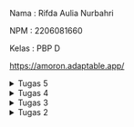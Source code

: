 Nama    : Rifda Aulia Nurbahri

NPM     : 2206081660

Kelas   : PBP D

https://amoron.adaptable.app/

<details>

<summary>Tugas 5</summary>

<h1>Manfaat Elemen Selector</h1>

Element selector adalah selector CSS yang memilih elemen HTML berdasarkan nama tag-nya. Misalnya, selector `p` akan memilih semua elemen `<p>` di dokumen. Element selector berguna untuk mengatur gaya umum untuk elemen tertentu, seperti warna font, ukuran font, margin, padding, dll. Element selector sebaiknya digunakan ketika kita ingin menerapkan gaya yang konsisten dan seragam untuk elemen yang sama di seluruh halaman web.
    
<h1>HTML5 Tag</h1>

HTML5 Tag adalah tag HTML yang diperkenalkan atau diperbarui dalam versi HTML5. Beberapa contoh HTML5 Tag adalah:
1. `<article>`: Menentukan konten mandiri yang dapat berdiri sendiri atau didistribusikan secara terpisah, seperti artikel blog, berita, komentar, dll.
2. `<aside>`: Menentukan konten yang terkait secara tidak langsung dengan konten utama halaman, seperti sidebar, kotak iklan, dll.
3. `<audio>`: Menentukan suara atau musik yang tertanam dalam halaman, dan menyediakan kontrol pemutar untuk pengguna.
4. `<canvas>`: Menentukan area grafis yang dapat digambar dengan menggunakan skrip (biasanya JavaScript), seperti membuat grafik, animasi, game, dll.
5. `<datalist>`: Menentukan daftar opsi yang telah ditentukan sebelumnya untuk kontrol input, seperti kotak teks dengan fitur autocompletion.
6. `<details>`: Menentukan detail tambahan yang dapat dilihat atau disembunyikan oleh pengguna, seperti FAQ, petunjuk, dll.
7. `<figure>`: Menentukan konten mandiri yang biasanya memiliki keterangan, seperti gambar, diagram, kutipan, dll.
8. `<footer>`: Menentukan footer untuk dokumen atau bagian, seperti informasi hak cipta, tautan navigasi, dll.
9. `<header>`: Menentukan header untuk dokumen atau bagian, seperti judul, logo, menu, dll.
10. `<nav>`: Menentukan bagian navigasi dalam halaman, seperti menu utama, breadcrumb, dll.
11. `<section>`: Menentukan bagian dalam dokumen yang memiliki topik terkait, seperti bab buku, subjudul artikel, dll.
12. `<video>`: Menentukan video yang tertanam dalam halaman, dan menyediakan kontrol pemutar untuk pengguna.

<h1>Perbedaan antara Margin dan Padding</h1>

Margin dan padding adalah properti CSS yang berhubungan dengan ruang di sekitar dan di dalam elemen. Perbedaan utamanya adalah:
- Margin adalah ruang di luar elemen. Margin digunakan untuk membuat jarak antara elemen dengan elemen lain di sekitarnya. Margin tidak termasuk dalam ukuran elemen dan tidak mempengaruhi warna latar belakang atau gambar elemen. Margin juga dapat menyebabkan fenomena collapsing margin, yaitu ketika margin vertikal dari dua elemen bersebelahan saling tumpang tindih dan menghasilkan margin gabungan yang lebih kecil dari jumlah margin aslinya.
- Padding adalah ruang di dalam elemen. Padding digunakan untuk membuat jarak antara konten dengan batas elemen. Padding termasuk dalam ukuran elemen dan mempengaruhi warna latar belakang atau gambar elemen. Padding tidak menyebabkan collapsing margin.
    
<h1>Perbedaan antara framework CSS Tailwind dan Bootstrap</h1>

Framework CSS Tailwind dan Bootstrap adalah framework CSS yang populer dan banyak digunakan oleh para pengembang web. Perbedaan utamanya adalah:
- Tailwind adalah framework CSS utility-first yang memberikan kelas utilitas untuk membangun desain kustom. Tailwind tidak menawarkan komponen siap pakai yang dapat digunakan langsung, melainkan memberikan alat untuk membuatnya dengan cepat dan mudah. Tailwind lebih fleksibel dan dapat disesuaikan sesuai kebutuhan dan preferensi pengembang. Tailwind juga menghasilkan kode CSS yang lebih ringkas dan efisien dengan menggunakan fitur PurgeCSS yang menghapus kelas utilitas yang tidak digunakan dari file CSS akhir.
- Bootstrap adalah framework CSS komponen-based yang memberikan komponen siap pakai yang dirancang untuk bekerja dengan baik bersama-sama. Bootstrap memudahkan pengembang untuk membuat website dengan cepat dengan gaya yang konsisten. Bootstrap juga menyediakan sistem grid responsif yang memudahkan pengembang untuk mengatur layout website. Bootstrap kurang fleksibel dan dapat disesuaikan dibandingkan dengan Tailwind, karena pengembang harus mengikuti aturan dan konvensi yang ditetapkan oleh Bootstrap. Bootstrap juga cenderung menghasilkan kode CSS yang lebih besar dan berlebihan karena mengandung banyak komponen dan kelas yang mungkin tidak dibutuhkan oleh pengembang.

Kapan sebaiknya kita menggunakan Bootstrap daripada Tailwind, dan sebaliknya? Jawabannya tergantung pada kebutuhan dan tujuan proyek web yang sedang dikerjakan. Secara umum, kita sebaiknya menggunakan Bootstrap jika:
- Kita ingin membuat website dengan cepat tanpa harus memikirkan desain kustom.
- Kita ingin menggunakan komponen siap pakai yang sudah teruji dan terintegrasi dengan baik.
- Kita tidak terlalu peduli dengan ukuran file CSS atau kinerja website.
- Kita tidak ingin belajar banyak kelas utilitas baru atau menulis CSS sendiri.
- Kita tidak keberatan dengan gaya default Bootstrap yang mungkin sudah terlalu umum atau membosankan.

Sebaliknya, kita sebaiknya menggunakan Tailwind jika:
- Kita ingin membuat website dengan desain kustom yang unik dan sesuai dengan visi kita.
- Kita ingin memiliki kontrol penuh atas gaya dan layout website.
- Kita peduli dengan ukuran file CSS atau kinerja website.
- Kita ingin belajar banyak kelas utilitas baru atau menulis CSS sendiri.
- Kita ingin menghindari gaya default Bootstrap yang mungkin sudah terlalu umum atau membosankan.

<h1>Implementasi Checklist</h1>

Saya melakukan kustomisasi desain dengan menggunakan CSS framework yaitu Tailwind. Pertama-tama saya melakukan instalasi Tailwind dengan menambahkan script Play CDN ke base.html saya.
```html
<script src="https://cdn.tailwindcss.com"></script>
```

<h2>Kustomisasi Login Page</h2>

[![JdblShx.md.png](https://iili.io/JdblShx.md.png)](https://freeimage.host/i/JdblShx)

Pada laman login saya membuat backgroundnya menjadi kuning muda dan saya membuat container kanan dan kiri, container kiri berisi form untuk melakukan login dan container kanan adalah gambar untuk memperbagus tampilan. 

```html
<body class="gradient-form h-full bg-yellow-50 dark:bg-neutral-700">
  <div class="container mx-auto h-screen p-20 xl:w-3/4">
    <div
      class="g-6 flex h-full flex-wrap items-center justify-center text-neutral-800 dark:text-neutral-200">
      <div class="w-full">
        <div
          class="block rounded-lg bg-white shadow-lg dark:bg-neutral-800">
          <div class="g-0 lg:flex lg:flex-wrap">
            <!-- Left column container-->
            <div class="px-8 md:px-0 lg:w-6/12">
              <div class="md:mx-6 md:p-12">
                <!--Logo-->
                <div class="sm:mx-auto sm:w-full sm:max-w-sm">
                    <img class="mx-auto h-10 w-auto" src="https://i.postimg.cc/tTLYQJ53/6543540.png">
                    <h2 class="mt-2 text-center text-2xl font-bold leading-9 tracking-tight text-gray-900">Sign in to your account</h2>
                </div>

                <form class="space-y-6" action="" method="POST">
                    {% csrf_token %}
                    <div>
                    <label for="username" class="block text-sm font-medium leading-6 text-gray-900">Username</label>
                    <div class="mt-2">
                        <input type="text" id="username" name="username" placeholder="Username" required class="block w-full rounded-md border-0 py-2 px-3 text-gray-900 shadow-sm ring-1 ring-inset ring-gray-300 placeholder:text-gray-400 focus:ring-2 focus:ring-inset focus:ring-indigo-600 sm:text-sm sm:leading-6">
                    </div>
                    </div>
            
                    <div>
                    <div class="flex items-center justify-between">
                        <label for="password" class="block text-sm font-medium leading-6 text-gray-900">Password</label>
                    </div>
                    <div class="mt-2">
                        <input id="password" name="password" type="password" placeholder="Password" required class="block w-full rounded-md border-0 py-1.5 px-3 text-gray-900 shadow-sm ring-1 ring-inset ring-gray-300 placeholder:text-gray-400 focus:ring-5 focus:ring-inset focus:ring-indigo-600 sm:text-sm sm:leading-6">
                    </div>
                    </div>
            
                    <div>
                    <button type="submit" class="flex w-full justify-center rounded-md bg-red-800 px-3 py-1.5 text-sm font-semibold leading-6 text-white shadow-sm hover:bg-gray-800 focus-visible:outline focus-visible:outline-2 focus-visible:outline-offset-2 focus-visible:outline-indigo-600">Sign in</button>
                    </div>
                </form>
                {% if messages %}
                    <ul class="mt-3">
                        {% for message in messages %}
                            <li class="alert alert-danger">{{ message }}</li>
                        {% endfor %}
                    </ul>
                {% endif %}
            
                <p class="mt-10 text-center text-sm text-gray-500">
                    Don't have an account yet?
                    <a href="{% url 'main:register' %}" class="font-semibold leading-6 text-yellow-600 hover:text-yellow-600">Register Now</a>
                </p>
              </div>
            </div>

            <!-- Right column container with background and description-->
            <div
              class="flex items-center rounded-b-lg lg:w-6/12 lg:rounded-r-lg lg:rounded-bl-none"
              style="background: url(https://i.postimg.cc/66dJwT6M/3833025.jpg) no-repeat center center; background-size: cover;">
              <div class="px-4 py-6 text-white md:mx-6 md:p-12">
              </div>
            </div>
          </div>
        </div>
      </div>
    </div>
  </div>
</body>
```

<h2>Kustomisasi Register Page</h2>

[![JdbEtTu.md.png](https://iili.io/JdbEtTu.md.png)](https://freeimage.host/i/JdbEtTu)

Pada laman register yang tadinya function registernya menggunakan forms yang sudah ada di forms.py disini saya mengubahnya dengan membuat baru function register yang ada di `views.py`

```python
def register(request):
    if request.method == 'POST':
        username = request.POST['username']
        password = request.POST['password']
        confirm_password = request.POST['confirm_password']

        if password == confirm_password:
            if User.objects.filter(username=username).exists():
                messages.info(request, 'Username taken')
                return redirect('main:register')
            else:
                user = User.objects.create_user(username=username, password=password)
                user.save()
                messages.success(request, 'Your account has been successfully created!')
                return redirect('main:login')

        else:
            messages.info(request, 'Password not matching..')
            return redirect('main:register')
    else:
        return render(request, 'register.html')
```

Untuk tampilannya kurang lebih mirip dengan login page tapi hanya ada satu container, saya melakukan kustomisasinya seperti berikut

```html
<body class="bg-yellow-50" >
    <div class="flex flex-col items-center justify-center px-6 py-8 mx-auto md:h-screen lg:py-0">
        <a href="#" class="flex items-center mb-6 text-2xl font-bold text-red-700 dark:text-white">
            <img class="w-8 h-8 mr-2" src="https://i.postimg.cc/tTLYQJ53/6543540.png" alt="logo">
            Amoron
        </a>
        <div class="w-full bg-white rounded-lg shadow dark:border md:mt-0 sm:max-w-md xl:p-0 dark:bg-gray-800 dark:border-gray-700">
            <div class="p-6 space-y-4 md:space-y-6 sm:p-8">
                <h1 class="text-xl font-bold leading-tight tracking-tight text-gray-900 md:text-2xl dark:text-white">
                    Create an account
                </h1>
                <form class="space-y-4 md:space-y-6" method="POST" action="{% url 'main:register' %}">
                    {% csrf_token %} 
                    <div>
                        <label for="username" class="block mb-2 text-sm font-medium text-gray-900 dark:text-white">Username</label>
                        <input type="text" name="username" id="username" class="bg-gray-50 border border-gray-300 text-gray-900 sm:text-sm rounded-lg focus:ring-primary-600 focus:border-primary-600 block w-full p-2.5 dark:bg-gray-700 dark:border-gray-600 dark:placeholder-gray-400 dark:text-white dark:focus:ring-blue-500 dark:focus:border-blue-500" placeholder="Username" required="">
                    </div>
                    <div>
                        <label for="password" class="block mb-2 text-sm font-medium text-gray-900 dark:text-white">Password</label>
                        <input type="password" name="password" id="password" placeholder="Password" class="bg-gray-50 border border-gray-300 text-gray-900 sm:text-sm rounded-lg focus:ring-primary-600 focus:border-primary-600 block w-full p-2.5 dark:bg-gray-700 dark:border-gray-600 dark:placeholder-gray-400 dark:text-white dark:focus:ring-blue-500 dark:focus:border-blue-500" required="">
                    </div>
                    <div>
                        <label for="confirm_password" class="block mb-2 text-sm font-medium text-gray-900 dark:text-white">Confirm password</label>
                        <input type="password" name="confirm_password" id="confirm_password" placeholder="Confirm Password" class="bg-gray-50 border border-gray-300 text-gray-900 sm:text-sm rounded-lg focus:ring-primary-600 focus:border-primary-600 block w-full p-2.5 dark:bg-gray-700 dark:border-gray-600 dark:placeholder-gray-400 dark:text-white dark:focus:ring-blue-500 dark:focus:border-blue-500" required="">
                    </div>
                    <button type="submit" value="Daftar" class="w-full text-white bg-red-800 hover:bg-red-900 focus:ring-4 focus:outline-none focus:ring-primary-300 font-medium rounded-lg text-sm px-5 py-2.5 text-center dark:bg-primary-600 dark:hover:bg-primary-700 dark:focus:ring-primary-800">Create an account</button>
                </form>

                {% if messages %}  
                    <ul>   
                        {% for message in messages %}  
                            <li>{{ message }}</li>  
                        {% endfor %}  
                    </ul>   
                {% endif %}

                <p class="text-sm font-light text-gray-500 dark:text-gray-400">
                    Already have an account? <a href="{% url 'main:login' %}" class="font-medium text-yellow-600 hover:underline dark:text-primary-500">Login here</a>
                </p>
            </div>
        </div>
    </div>
</body>

<footer class="text-center py-4 bg-gray-700 text-white">
    <p class="text-sm">&copy; {% now "Y" %} Rifda Aulia Nurbahri - 2206081660 - PBP D</p>
</footer>
```

<h2>Kustomisasi Add New Product dan Edit Product Page</h2>

[![JdbGQFp.md.png](https://iili.io/JdbGQFp.md.png)](https://freeimage.host/i/JdbGQFp)

[![JdbMdP4.md.png](https://iili.io/JdbMdP4.md.png)](https://freeimage.host/i/JdbMdP4)

Sebetulnya untuk laman ini masih sama seperti sebelumnya yaitu menggunakan form, namun hanya saya perbagus tampilannya menggunakan Tailwind seperti sebagai berikut:

```html
<body class="bg-yellow-50">
    <div class="container my-10 shadow-lg rounded-lg p-8 divide-y bg-gray-100">
      <h1 class="text-xl font-bold text-center text-red-800 text-firebrick">Add Rentable Appliances</h1>
      <form method="POST" class="mt-4">
        {% csrf_token %}
        <table class="w-full">
          {{ form.as_table }}
          <tr>
            <td class="py-3"></td>
            <td class="py-3">
              <div class="flex items-center space-x-4">
                <input type="submit" value="Add Product"
                  class="w-full bg-red-800 text-white font-bold py-2 px-4 rounded hover:bg-red-900 focus:outline-none focus:ring-green-500 px-3 py-2" />
              </div>
            </td>
          </tr>
        </table>
      </form>
    </div>
</body>
```

```html
<body class="bg-yellow-50">
    <div class="container my-10 shadow-lg rounded-lg p-8 divide-y bg-gray-100">
      <h1 class="text-xl font-bold text-center text-red-800 text-firebrick">Edit Product</h1>
      <form method="POST" class="mt-4">
        {% csrf_token %}
        <table class="w-full">
          {{ form.as_table }}
          <tr>
            <td class="py-3"></td>
            <td class="py-3">
              <div class="flex items-center space-x-4">
                <input type="submit" value="Edit Product"
                  class="w-full bg-red-800 text-white font-bold py-2 px-4 rounded hover:bg-red-900 focus:outline-none focus:ring-green-500 px-3 py-2" />
              </div>
            </td>
          </tr>
        </table>
      </form>
    </div>
</body>
```

<h2>Kustomisasi Main Page</h2>

[![JdbNhEg.md.png](https://iili.io/JdbNhEg.md.png)](https://freeimage.host/i/JdbNhEg)

Pada halaman daftar inventori ini backgroundnya berbeda dari laman yang lain, saya menggunakan warna putih sebagai background dan ditambah dengan elemen-elemen blob gradient di layer atas background. Pada laman ini juga ada navigation bar di atas yang menampilkan welcome message dan tombol logout. Saya juga tidak lagi menggunakan tabel untuk menampilkan daftar product, di sini saya menggunakan card. Berikut adalah codenya:

```html
<div class=>
  <header class="absolute inset-x-0 top-0 z-50">
    <nav class="flex items-center justify-between p-6 lg:px-8" aria-label="Global">
      <div class="flex lg:flex-1 items-center">
        <a href="#" class="-m-1 p-1 flex items-center">
          <span class="sr-only">Your Company</span>
          <img class="h-8 w-auto" src="https://i.postimg.cc/tTLYQJ53/6543540.png" alt="">
          {% if user.is_authenticated %}
            <span class="text-sm font-semibold leading-6 text-gray-900 ml-4">Welcome, {{ user.username }}</span>
          {% endif %}
        </a>
      </div>      
      <div class="hidden lg:flex lg:flex-1 lg:justify-end">
        <a href="{% url 'main:logout' %}" class="text-sm font-semibold leading-6 text-gray-900">Log Out <span aria-hidden="true">&rarr;</span></a>
      </div>
    </nav>
  </header>

  <div class="relative isolate px-6 pt-14 lg:px-8">
    <div class="absolute inset-x-0 -top-40 -z-10 transform-gpu overflow-hidden blur-3xl sm:-top-80" aria-hidden="true">
      <div class="relative left-[calc(50%-11rem)] aspect-[1155/678] w-[36.125rem] -translate-x-1/2 rotate-[30deg] bg-gradient-to-tr from-[#B32E22] to-[#FFFBC8] opacity-31 sm:left-[calc(50%-30rem)] sm:w-[72.1875rem]" style="clip-path: polygon(74.1% 44.1%, 100% 61.6%, 97.5% 26.9%, 85.5% 0.1%, 80.7% 2%, 72.5% 32.5%, 60.2% 62.4%, 52.4% 68.1%, 47.5% 58.3%, 45.2% 34.5%, 27.5% 76.7%, 0.1% 64.9%, 17.9% 100%, 27.6% 76.8%, 76.1% 97.7%, 74.1% 44.1%)"></div>
    </div>
    <div class="mx-auto max-w-2xl py-16 sm:py-32">
      <div class="hidden sm:mb-8 sm:flex sm:justify-center">
      </div>
      <div class="text-center">
        <h1 class="text-4xl font-bold tracking-tight text-red-800 sm:text-6xl">Amoron Rental</h1>
        <p class="mt-6 text-lg leading-8 text-gray-600">Imagine stepping into a world where our appliances are not just tools but your trusted companions on the rollercoaster of university life</p>             
        <div class="mt-6 grid grid-cols-1 sm:grid-cols-2 md:grid-cols-3 lg:grid-cols-4 gap-6">
          {% for product in products %}
            <div class="bg-white rounded-lg overflow-hidden shadow-lg {% if forloop.counter == products|length %}bg-blue-200{% endif %}">
                <div class="p-4">
                    <h3 class="text-xl font-semibold">{{ product.name }}</h3>
                    <p class="text-gray-600">{{ product.description }}</p>
                    <p class="text-gray-800 font-semibold mt-2">{{ product.price }}</p>
        
                    <!-- Increment and Decrement Buttons -->
                    <div class="mt-4 flex justify-center">
                        <div class="flex items-center space-x-2">
                            <!-- Decrement Button -->
                            <form method="post" action="{% url 'main:decrement_amount' product.pk %}">
                                {% csrf_token %}
                                <input type="hidden" name="product_id" value="{{ product.pk }}">
                                <button type="submit" class="bg-green-500 hover:bg-green-600 text-white font-bold py-1 px-2.5 rounded">-</button>
                            </form>
        
                            <!-- Amount Display -->
                            <span id="amount{{ product.pk }}" class="text-lg font-semibold">{{ product.amount }}</span>
        
                            <!-- Increment Button -->
                            <form method="post" action="{% url 'main:increment_amount' product.pk %}">
                                {% csrf_token %}
                                <input type="hidden" name="product_id" value="{{ product.pk }}">
                                <button type="submit" class="bg-green-500 hover:bg-green-600 text-white font-bold py-1 px-2 rounded">+</button>
                            </form>
                        </div>
                    </div>
        
                    <!-- Edit and Delete Buttons -->
                    <div class="mt-4 flex justify-center">
                        <div>
                            <a href="{% url 'main:edit_product' product.pk %}" class="btn btn-primary btn-sm">
                                Edit
                            </a>
                            <a href="{% url 'main:delete_product' product.pk %}" class="btn btn-danger btn-sm">
                                Delete
                            </a>
                        </div>
                    </div>
                </div>
            </div>
          {% endfor %}
        </div>        
        <p class="mt-6 text-lg leading-8 text-gray-600">Last login session: {{ last_login }}</p>
        <div class="mt-6 flex items-center justify-center gap-x-6">
          <a href="{% url 'main:create_product' %}" class="rounded-md bg-red-800 px-3.5 py-2.5 text-sm font-semibold text-white shadow-sm hover:bg-gray-700 focus-visible:outline focus-visible:outline-2 focus-visible:outline-offset-2 focus-visible:outline-indigo-600">Add New Product</a>
        </div>
      </div>
    </div>
    <div class="absolute inset-x-0 top-[calc(100%-13rem)] -z-10 transform-gpu overflow-hidden blur-3xl sm:top-[calc(100%-40rem)]" aria-hidden="true">
      <div class="relative left-[calc(50%+3rem)] aspect-[1155/678] w-[36.125rem] -translate-x-1/2 bg-gradient-to-tr from-[#B32E22] to-[#FFFBC8] opacity-31 sm:left-[calc(50%+36rem)] sm:w-[72.1875rem]" style="clip-path: polygon(74.1% 44.1%, 100% 61.6%, 97.5% 26.9%, 85.5% 0.1%, 80.7% 2%, 72.5% 32.5%, 60.2% 62.4%, 52.4% 68.1%, 47.5% 58.3%, 45.2% 34.5%, 27.5% 76.7%, 0.1% 64.9%, 17.9% 100%, 27.6% 76.8%, 76.1% 97.7%, 74.1% 44.1%)"></div>
    </div>
  </div>
</div>

<footer class="text-center py-4 bg-gray-700 text-white">
  <p class="text-sm">&copy; {% now "Y" %} Rifda Aulia Nurbahri - 2206081660 - PBP D</p>
</footer>
```

</details>

<details>

<summary> Tugas 4 </summary>

<h1> Django UserCreationForm </h1>

Django UserCreationForm adalah formulir yang digunakan untuk membuat pengguna baru yang dapat menggunakan aplikasi web kita. Formulir ini memiliki tiga bidang: username, password1, dan password2 (yang pada dasarnya digunakan untuk konfirmasi password).

Berikut adalah beberapa kelebihan dan kekurangan dari Django UserCreationForm:

Kelebihan:

1. Django UserCreationForm merupakan bagian dari sistem otentikasi pengguna bawaan Django.

2. Formulir ini memiliki fungsi save() yang memungkinkan kita untuk menyimpan instance Pengguna ke dalam basis data.

3. Django UserCreationForm memiliki fitur keamanan bawaan yang cukup kuat untuk melindungi aplikasi web dari ancaman seperti SQL injection, Cross-site scripting, Clickjacking dan berbagai bentuk serangan lainnya.

Kekurangan:

1. Django secara umum dianggap sebagai perangkat lunak monolitik yang besar. Hal ini memungkinkan komunitas untuk mengembangkan ratusan modul dan aplikasi yang dapat digunakan kembali, tetapi juga membatasi kecepatan pengembangan Django.

2. Django perlu mempertahankan kompatibilitas mundur, sehingga perkembangannya berlangsung lambat.

3. Kerangka kerja ini mendorong kita ke dalam pola tertentu, tetapi lebih menyenangkan ketika kita dapat memprogram sendiri memilih arsitektur, struktur, dan pola desain.

<h1> Perbedaan Antara Autentikasi dan Otorisasi dalam Konteks Django </h1>

Dalam konteks Django, autentikasi dan otorisasi memiliki peran yang sangat penting dan berbeda:

Autentikasi adalah proses verifikasi identitas pengguna. Dengan kata lain, sistem memastikan bahwa pengguna adalah siapa yang mereka klaim. Misalnya, ketika pengguna mencoba masuk, sistem akan memeriksa apakah kombinasi nama pengguna dan kata sandi yang diberikan cocok dengan apa yang ada di basis data.

Otorisasi, di sisi lain, menentukan apa yang dapat dilakukan pengguna yang telah terautentikasi. Ini berarti sistem memeriksa hak akses pengguna dan memutuskan apakah mereka diizinkan untuk melakukan tindakan tertentu (misalnya, mengedit atau menghapus suatu pos).

Kedua konsep ini penting karena mereka membantu menjaga keamanan aplikasi web Django. Autentikasi membantu mencegah akses yang tidak sah dengan memastikan hanya pengguna yang sah yang dapat masuk. Sementara itu, otorisasi membantu mencegah penyalahgunaan aplikasi dengan membatasi apa yang dapat dilakukan pengguna setelah mereka masuk.

<h1>Cookies dalam Konteks Aplikasi Web</h1>

Cookies dalam konteks aplikasi web adalah file teks kecil yang berisi potongan data — seperti nama pengguna dan kata sandi — yang digunakan untuk mengidentifikasi komputer kita saat kita menggunakan jaringan. Cookies spesifik digunakan untuk mengidentifikasi pengguna spesifik dan meningkatkan pengalaman browsing web mereka.

Django menggunakan cookies dalam manajemen sesi pengguna. Django menyediakan kerangka kerja sesi yang memungkinkan kita menyimpan dan mengambil data secara acak berdasarkan setiap pengunjung situs. Django mengabstraksi proses pengiriman dan penerimaan cookies, dengan menempatkan cookie ID sesi di sisi klien, dan menyimpan semua data terkait di sisi server. Dengan cara ini, hanya ID sesi yang terlihat oleh pengguna, sementara data sesi tetap tersembunyi di server.

Untuk menggunakan sesi berbasis cookies, kita dapat mengatur pengaturan SESSION_ENGINE menjadi “django.contrib.sessions.backends.signed_cookies”. Data sesi akan disimpan menggunakan alat Django untuk penandatanganan kriptografis dan pengaturan SECRET_KEY.

Penting untuk dicatat bahwa meskipun cookies sangat berguna untuk mempertahankan status aplikasi dan memberikan pengalaman yang dipersonalisasi kepada pengguna, mereka juga dapat menimbulkan masalah privasi jika tidak ditangani dengan benar. Oleh karena itu, penting untuk selalu menggunakan praktek terbaik keamanan saat bekerja dengan cookies.

<h1>Keamanan Penggunaan Cookies</h1>

Penggunaan cookies dalam pengembangan web umumnya dianggap aman. Cookies sendiri cukup tidak berbahaya; mereka diproses dan disimpan oleh browser web kita dan sangat penting untuk beberapa fungsi di situs web. Mereka tidak menyebar virus atau malware. Mereka tidak dapat membaca dokumen atau informasi lain dari hard drive kita. Mereka tidak mengetahui dan tidak mengandung kata sandi kita, alamat email kita, atau informasi pribadi lainnya.

Namun, meskipun cookies secara umum aman, ada beberapa risiko keamanan dan privasi yang perlu diwaspadai:

1. Pelacakan Pengguna: Cookies dapat digunakan oleh situs web untuk melacak perilaku pengguna, yang dapat menimbulkan masalah privasi.

2. Serangan Pencurian Cookie (Cookie Theft): Jika seorang penyerang dapat mencuri cookie dari pengguna, mereka mungkin dapat menyamar sebagai pengguna tersebut.

3. Serangan Pemalsuan Permintaan Situs Lintas (Cross-Site Request Forgery): Seorang penyerang dapat memanfaatkan fakta bahwa cookies disertakan dalam setiap permintaan ke situs web untuk memaksa pengguna melakukan tindakan yang tidak mereka inginkan.

<h1>Implementasi Checklist</h1>

<h2>Mengimplementasi Fungsi Registrasi, Login, dan Logout</h2>

1. Mengimplementasi Fungsi Registrasi

Pertama-tama saya membuka `views.py` yang ada pada subdirektori `main` dan membuat fungsi dengan nama `register` yang menerima parameter `request`. Saya mengimpor `redirect`, `UserCreationForm`, dan `messages` untuk keperluan fungsi ini. 

```python
from django.shortcuts import redirect
from django.contrib.auth.forms import UserCreationForm
from django.contrib import messages  
```

Berikut adalah fungsi `register` yang dibuat

```python
def register(request):
    form = UserCreationForm()

    if request.method == "POST":
        form = UserCreationForm(request.POST)
        if form.is_valid():
            form.save()
            messages.success(request, 'Your account has been successfully created!')
            return redirect('main:login')
    context = {'form':form}
    return render(request, 'register.html', context)
```

Setelah itu saya membuat laman `register.html` pada `main/templates`

```html
{% extends 'base.html' %}

{% block meta %}
    <title>Register</title>
{% endblock meta %}

{% block content %}  

<div class = "login">
    
    <h1>Register</h1>  

        <form method="POST" >  
            {% csrf_token %}  
            <table>  
                {{ form.as_table }}  
                <tr>  
                    <td></td>
                    <td><input type="submit" name="submit" value="Daftar"/></td>  
                </tr>  
            </table>  
        </form>

    {% if messages %}  
        <ul>   
            {% for message in messages %}  
                <li>{{ message }}</li>  
                {% endfor %}  
        </ul>   
    {% endif %}

</div>  

{% endblock content %}
```

Saya juga mengimpor fungsi `register` ke `urls.py` dan menambahkan path url ke dalam `urlpatterns`

```python
from main.views import register
```

```python
path('register/', register, name='register'),
```

2. Mengimplementasi Fungsi Login

Pada `views.py` saya menambahkan import `authenticate` dan `login`

```python
from django.contrib.auth import authenticate, login
```

Selanjutnya saya membuat fungsi `login`

```python
def login_user(request):
    if request.method == 'POST':
        username = request.POST.get('username')
        password = request.POST.get('password')
        user = authenticate(request, username=username, password=password)
        if user is not None:
            login(request, user)
            return redirect('main:show_main')
        else:
            messages.info(request, 'Sorry, incorrect username or password. Please try again.')
    context = {}
    return render(request, 'login.html', context)
```

Saya juga membuat laman `login.html` baru pada `main/templates`

```html
{% extends 'base.html' %}

{% block meta %}
    <title>Login</title>
{% endblock meta %}

{% block content %}

<div class = "login">

    <h1>Login</h1>

    <form method="POST" action="">
        {% csrf_token %}
        <table>
            <tr>
                <td>Username: </td>
                <td><input type="text" name="username" placeholder="Username" class="form-control"></td>
            </tr>
                    
            <tr>
                <td>Password: </td>
                <td><input type="password" name="password" placeholder="Password" class="form-control"></td>
            </tr>

            <tr>
                <td></td>
                <td><input class="btn login_btn" type="submit" value="Login"></td>
            </tr>
        </table>
    </form>

    {% if messages %}
        <ul>
            {% for message in messages %}
                <li>{{ message }}</li>
            {% endfor %}
        </ul>
    {% endif %}     
        
    Don't have an account yet? <a href="{% url 'main:register' %}">Register Now</a>

</div>

{% endblock content %}
```

Pada `urls.py` saya mengimport fungsi `login_user` dan menambahkan path url ke dalam `urlpatterns`

```python
from main.views import login_user
```

```python
...
path('login/', login_user, name='login'),
...
```

3. Mengimplementasikan Fungsi Logout

Pada `views.py` saya menambahkan import `logout`

```python
from django.contrib.auth import logout
```

Kemudian saya membuat fungsi `logout` dengan parameter `request`

```python
def logout_user(request):
    logout(request)
    return redirect('main:login')
```

Saya juga menambahkan button logout pada `main.html` yang ada pada `main/templates`

```html
...
<a href="{% url 'main:logout' %}">
    <button>
        Logout
    </button>
</a>
...
```

Terakhir saya membuka `urls.py` kembali yanga da pada folder `main` untuk mengimport fungsi `logout_user` yang telah dibuat dan menambahkan path url ke dalam `urlpatterns`

```python
from main.views import logout_user
```

```python
...
path('logout/', logout_user, name='logout'),
...
```

<h2>Membuat 2 Akun Pengguna dengan 3 Dummy Data</h2>

Pertama-tama saya menjalankan `python manage.py runserver` pada direktori lokal `amoron`. Setelah server berhasil dijalankan saya membuka `http://localhost:8000/`. Pada laman tersebut saya melakukan `register`. Register ini dilakukan pada `register.html` yang telah saya buat. Saya membuat dua akun dengan username `rifda` dan `hantu`. Setelah akun berhasil dibuat, saya melakukan login pada masing-masing akun, tampilan login ini sesuai dengan `login.html` yang telah saya buat. Terakhir saya menambahkan tiga dummy data dengan klik tombol `Add New Product`


<h2>Menghubungkan Model Item dengan User</h2>

Hal yang pertama saya lakukan adalah membuka `models.py` yang ada pada subdirektori `main` dan melakukan import

```python
from django.contrib.auth.models import User
```

Pada model `Product` yang telah dibuat saya menambahkan kode berikut

```python
class Product(models.Model):
    user = models.ForeignKey(User, on_delete=models.CASCADE)
    ...
```

Setelah itu, pada `views.py` saya mengubah bagian conditional if pada kode fungsi `create_product`menjadi sebagai berikut

```python
def create_product(request):
 form = ProductForm(request.POST or None)

 if form.is_valid() and request.method == "POST":
     product = form.save(commit=False)
     product.user = request.user
     product.save()
     return HttpResponseRedirect(reverse('main:show_main'))
 ...
```

Pada fungsi `show_main` saya juga mengubah variable `products` menjadi sebagauiberikut agar `Product` yang ditampilkan adalah `Product` yang terasosiasikan dengan pengguna yang sedang login

```python
def show_main(request):
    products = Product.objects.filter(user=request.user)
...
```

Karena melakukan modifikasi pada model maka saya melakukan migrasi model dengan menjalankan `python manage.py makemigration` serta `python manage.py migrate`.

<h2>Menampilkan detail informasi pengguna yang sedang Logged in</h2>

Untuk menampilkan pengguna yang sedang login saya hanya mengganti value dari `name` pada fungsi `show_main` yang ada pada `view.py` menjadi seperti berikut

```python
def show_main(request):
    products = Product.objects.filter(user=request.user)

    context = {
        'name': request.user.username,
    ...
    }
```

Saya menerapkan cookies untuk menambahkan data last login dan menampilkannya ke halaman main.

Pertama-tama saya melakukan impor  `HttpResponseRedirect`, `reverse`, dan `datetime` pada `views.py` yang ada di subdirektori `main`

```python
import datetime
from django.http import HttpResponseRedirect
from django.urls import reverse
```

Pada fungsi `login_user` saya mengganti kode yang ada pada blok `if user is nor None` untuk menambahkan cookie `last_login` agar dapat melihat kapan terakhir kali pengguna melakukan login

```python
...
if user is not None:
    login(request, user)
    response = HttpResponseRedirect(reverse("main:show_main")) 
    response.set_cookie('last_login', str(datetime.datetime.now()))
    return response
...
```

Saya juga mengubah fungsi `show_main` dengan menambahkan key `last_login` seperti berikut

```python
def show_main(request):
    products = Product.objects.filter(user=request.user)

    context = {
        'name': request.user.username,
        'app': 'Amoron Rental',
        'kelas' : 'PBP D',
        'products' : products,
        'last_login': request.COOKIES['last_login'],
    }

    return render(request, "main.html", context)
```

Pada fungsi `logout_user` juga diubah menjadi seperti berikut

```python
def logout_user(request):
    logout(request)
    response = HttpResponseRedirect(reverse('main:login'))
    response.delete_cookie('last_login')
    return response
```

Terakhir, untuk menampilkan data last login pada laman, saya menambahkan kode berikut pada `main.html`

```html
<h5>Sesi terakhir login: {{ last_login }}</h5>
```

<h1> BONUS </h1>

Berikut adalah pengimplementasian tombol `Delete`, `Increment Amount`, dan `Decrement Amount` yang fungsional

[![message-Image-1695724041601.jpg](https://i.postimg.cc/rmD4905m/message-Image-1695724041601.jpg)](https://postimg.cc/0MqrkNWR)

</details>

<details>
    
<summary> Tugas 3 </summary>

<h1>Perbedaan antara form POST dan form GET dalam Django</h1>

Dalam Django, form POST dan form GET memiliki perbedaan dalam cara mereka mengirimkan data:

- Form POST: Form ini mengirimkan data dengan cara membundel data formulir, mengenkodasinya untuk transmisi, mengirimkannya ke server, dan kemudian menerima kembali responsnya. Data yang dikirimkan tidak ditampilkan di URL.

- Form GET: Form ini mengirimkan data dengan cara membundel data yang dikirimkan menjadi sebuah string, dan menggunakan string ini untuk membuat URL. Data yang dikirimkan akan ditampilkan di URL.

Jadi, perbedaan utama antara keduanya adalah bagaimana data dikirimkan dan apakah data tersebut ditampilkan di URL atau tidak.

<h1>Perbedaan Utama antara XML, JSON, dan HTML dalam Konteks Pengiriman Data</h1>

XML, JSON, dan HTML adalah teknologi yang digunakan untuk mengelola dan mengirimkan data, tetapi mereka memiliki perbedaan utama dalam konteks pengiriman data:

- XML (eXtensible Markup Language): XML adalah bahasa markup yang digunakan untuk menyimpan dan berbagi data antar aplikasi. XML memiliki struktur pohon dalam membentuk datanya dengan menggunakan tag dan atribut. XML dapat digunakan dalam berbagai bahasa pemrograman seperti Java, Python, atau C#. Selain itu, XML juga digunakan dalam web service, message passing, dan pembuatan dokumen.

- JSON (JavaScript Object Notation): JSON adalah format pertukaran data terbuka yang dapat dibaca baik oleh manusia maupun mesin. JSON bersifat independen dari setiap bahasa pemrograman dan merupakan output API umum dalam berbagai aplikasi. JSON menggunakan struktur data yang mirip dengan objek-objek JavaScript. Data disimpan dalam bentuk key-value pairs, yang bisa menjadi array atau nested objects.

- HTML (HyperText Markup Language): HTML adalah bahasa markup yang digunakan untuk membuat halaman web dan aplikasi web. HTML mengurus tampilan dari dokumen dan bagaimana dokumen ini diakses di browser. HTML dapat mengubah teks menjadi gambar, tabel, tautan, dll.

Jadi, perbedaan utama antara ketiganya adalah bagaimana data disajikan dan dikirimkan:

- XML berfokus pada struktur dan konteks data.
- JSON berfokus pada transfer data dengan struktur yang lebih sederhana dan ringan.
- HTML berfokus pada penyajian data.

<h1>Alasan JSON sering digunakan dalam pertukaran data antara aplikasi web modern</h1>

JSON (JavaScript Object Notation) sering digunakan dalam pertukaran data antara aplikasi web modern karena beberapa alasan berikut:

- Ringan: JSON adalah format yang ringan, yang memungkinkan data dikirim dengan cepat melalui jaringan.
- Struktur Data Sederhana: Berbeda dengan XML dan format lainnya yang memiliki fungsi serupa, JSON memiliki struktur data yang sederhana dan mudah dipahami.
- Mudah Dibaca oleh Manusia dan Mesin: JSON dirancang agar mudah dibaca oleh manusia, membuatnya menjadi format yang baik untuk debugging dan inspeksi data1. Selain itu, JSON juga mudah dipahami oleh mesin.
- Dukungan Lintas Platform: JSON didukung oleh sebagian besar bahasa pemrograman modern, sehingga data dalam format JSON dapat dengan mudah diolah dan dimanipulasi di berbagai platform.
- Fleksibilitas dalam Representasi Data: JSON memungkinkan representasi yang fleksibel dari berbagai jenis data. Ini dapat mencakup tipe data dasar seperti string, angka, boolean, serta struktur yang lebih kompleks seperti objek dan array.
- Penggunaan Luas dalam API: JSON sering digunakan pada API karena struktur kode yang lebih ringkas dan mudah dipahami daripada XML.

<h1> Implementasi Checklist </h1>

<h2>Membuat Input Form untuk Menambahkan Objek Model pada App Sebelumnya</h2>

Pertama-tama saya membuat berkas baru pada direktori `main` dengan nama `forms.py`. Berikut adalah isi `forms.py` saya.

```python
from django.forms import ModelForm
from main.models import Product

class ProductForm(ModelForm):
    class Meta:
        model = Product
        fields = ["name", "description", "status", "amount", "price"]
```

Pada `fields` terdapat `name`, `description`, `status`, `amount`, dan `price` yang sesuai dengan variable yang ada pada `models.py` milik saya

Kemudian saya memodifikasi file `views.py`. Saya mengimport modul dan membuat fungsi baru bernama `create_product`

```python
def create_product(request):
    form = ProductForm(request.POST or None)

    if form.is_valid() and request.method == "POST":
        form.save()
        return HttpResponseRedirect(reverse('main:show_main'))

    context = {'form': form}
    return render(request, "create_product.html", context)
```

Saya juga mengubah fungsi `show_main` yang sudah ada pada berkas `views.py` menjadi seperti berikut 

```python
def show_main(request):
    products = Product.objects.all()
    
    context = {
        'app': 'Amoron Rental',
        'nama': 'Rifda Aulia Nurbahri',
        'kelas' : 'PBP D',
        'products' : products
    }

    return render(request, "main.html", context)
```

Pada `urls.py` di `main` saya menambahkan path url ke dalam `urlpattern`

```python
path('create-product', create_product, name='create_product'),
```

Kemudian saya membuat berkas baru HTML dengan nama `create_product.html` pada direktori `main/templates`

```html
{% extends 'base.html' %} 

{% block content %}
<h1 style="color:firebrick;">Add Rentable Appliances</h1>

<form method="POST">
    {% csrf_token %}
    <table style="background-color:lightgrey;">
        {{ form.as_table }}
        <tr>
            <td></td>
            <td>
                <input type="submit" value="Add Product" style="background-color:green; color:white;"/>
            </td>
        </tr>
    </table>
</form>

{% endblock %}
```

<h2>Menambahkan 5 Fungsi Views untuk Melihat Objek yang Sudah Ditambahkan dalam Format HTML, XML, JSON, XML by ID, dan JSON by ID</h2>

Pertama-tama saya membuka `views.py` pada direktori `main` dan melakukan import modul

```python
from django.http import HttpResponseRedirect
from main.forms import ProductForm
from django.urls import reverse
from main.models import Product
from django.http import HttpResponse
from django.core import serializers
```

Kemudian saya membuat fungsi baru dengan nama `create_product` untuk menampilkan data produk data HTML

```python
def create_product(request):
    form = ProductForm(request.POST or None)

    if form.is_valid() and request.method == "POST":
        form.save()
        return HttpResponseRedirect(reverse('main:show_main'))

    context = {'form': form}
    return render(request, "create_product.html", context)
```

Saya juga mengubah fungsi `show_main` yang sudah ada pada berkas `views.py` menjadi seperti berikut 

```python
def show_main(request):
    products = Product.objects.all()
    
    context = {
        'app': 'Amoron Rental',
        'nama': 'Rifda Aulia Nurbahri',
        'kelas' : 'PBP D',
        'products' : products
    }

    return render(request, "main.html", context)
```

Kemudian saya menambahkan fungsi `show_xml` dan `show_json` untuk mengembalikan data dalam bentuk XML dan JSON

```python
def show_xml(request):
    data = Product.objects.all()
    return HttpResponse(serializers.serialize("xml", data), content_type="application/xml")
```

```python
def show_json(request):
    data = Product.objects.all()
    return HttpResponse(serializers.serialize("json", data), content_type="application/json")
```

Saya juga menambahkan fungsi untuk mengembalikan data berdasarkan ID dalam bentuk XML dan JSON

```python
def show_xml_by_id(request, id):
    data = Product.objects.filter(pk=id)
    return HttpResponse(serializers.serialize("xml", data), content_type="application/xml")
```

```python
def show_json_by_id(request, id):
    data = Product.objects.filter(pk=id)
    return HttpResponse(serializers.serialize("json", data), content_type="application/json")
```

<h2>Membuat Routing URL untuk Tiap Views</h2>

Pertama-tama saya membuka `urls.py` yang ada pada folder `main` dan mengimport fungsi fungsi yang sudah saya buat pada poin nomor 2

```python
from main.views import show_main, create_product, show_xml, show_json, show_xml_by_id, show_json_by_id
```

Kemudian saya menambahkan path url ke dalam `urlpatterns` untuk mengakses fungsi yang sudah diimpor

```python
urlpatterns = [
    path('', show_main, name='show_main'),
    path('create-product', create_product, name='create_product'),
    path('xml/', show_xml, name='show_xml'),
    path('json/', show_json, name='show_json'),
    path('xml/<int:id>/', show_xml_by_id, name='show_xml_by_id'),
    path('json/<int:id>/', show_json_by_id, name='show_json_by_id')
]
```

<h2>Mengakses URL Menggunakan Postman</h2>

Pertama-tama saya membuka Postman dan melakukan `Send` request baru dengan method `GET` dan url
http://localhost:8000 untuk get html

[![message-Image-1694872656652.jpg](https://i.postimg.cc/bJwXJbb2/message-Image-1694872656652.jpg)](https://postimg.cc/Y4ZDDvdp)

[![message-Image-1695176106233.jpg](https://i.postimg.cc/3rcy4GVV/message-Image-1695176106233.jpg)](https://postimg.cc/G9v364cx)

[![message-Image-1695176353307.jpg](https://i.postimg.cc/pVhjBkfR/message-Image-1695176353307.jpg)](https://postimg.cc/6TKTWrbm)

[![message-Image-1695176353307.jpg](https://i.postimg.cc/pVhjBkfR/message-Image-1695176353307.jpg)](https://postimg.cc/6TKTWrbm)

`notes : screenshot get html diambil ketika saya menambahkan data baru jadi untuk get xml dan json isinya cuman ada dua product`

Kemudian url selanjutnya adalah http://localhost:8000/xml dan http://localhost:8000/xml/1

[![message-Image-1694872674810.jpg](https://i.postimg.cc/YCtBVJ93/message-Image-1694872674810.jpg)](https://postimg.cc/rKZHRZ50)

[![message-Image-1694872723766.jpg](https://i.postimg.cc/gkYMPdVn/message-Image-1694872723766.jpg)](https://postimg.cc/9znPG6Nh)

Terakhir, saya membuat request dengan method `GET` dengan url http://localhost:8000/json dan http://localhost:8000/json/1

[![message-Image-1694872751331.jpg](https://i.postimg.cc/L6n1PbRx/message-Image-1694872751331.jpg)](https://postimg.cc/WhczLSdZ)

[![message-Image-1694872762671.jpg](https://i.postimg.cc/260xkLFy/message-Image-1694872762671.jpg)](https://postimg.cc/2bBWT6tN)

<h1>BONUS</h1>

Untuk mengimplementasi bonus ini, saya menambahkan kode berikut pada file `main.html`

```html
<h2>You saved {{ products.count }} item(s) in this app</h2>
```

[![message-Image-1695026243103.jpg](https://i.postimg.cc/PqSymt06/message-Image-1695026243103.jpg)](https://postimg.cc/WDJ0VPNr)

</details>

<details>

<summary> Tugas 2 </summary>

<h1>Pembuatan Proyek Django</h1>

Pertama-tama saya membuka terminal untuk menyalakan virtual environment, kemudian saya membuat direktori baru dengan nama amoron yang diinisiasi dengan git. Pada direktori tersebut saya menambahkan beberapa dependencies dan memasangnya. Setelah itu saya membuat proyek Django bernama amoron dengan perintah`django-admin startproject amoron .`

<h1>Membuat Aplikasi Main pada Proyek Django</h1>

Pada tahap ini akan terbentuk direktori baru dengan nama main yang merupakan struktur awal dari aplikasi amoron. Saya menjalankan perintah berikut untuk membuat aplikasi main `python manage.py startapp main`. Kemudian saya menambahkan `'main'` ke list `INSTALLED_APPS` pada `settings.py`

<h1>Melakukan Routing pada Proyek</h1>

Pertama-tama saya membuat berkas`urls.py`pada direktori `main` kemudian saya mengisi `urls.py` dengan kode berikut
```python
from django.urls import path
from main.views import show_main

app_name = 'main'

urlpatterns = [
    path('', show_main, name='show_main'),
]
```
Setelah itu saya membuka berkas `urls.py` yang ada pada direktori `amoron`. Saya mengimpor fungsi `include` dari `django.urls` dan menambahkan rute url seperti di bawah ini agar adaptable bisa diakses
```python
from django.contrib import admin
from django.urls import path
from django.urls import path, include

urlpatterns = [
    path('admin/', admin.site.urls),
    path('', include('main.urls')),
    path('main/', include('main.urls'))
]
```

<h1>Membuat Model pada Aplikasi Main</h1>

Saya membuka file `models.py` pada direktori aplikasi `main` lalu mengisi berkas `models.py` dengan kode berikut
```python
from django.db import models

class Product(models.Model):
    name = models.CharField(max_length=255)
    amount = models.IntegerField()
    description = models.TextField()
    status = models.CharField(max_length=255)
    price = models.IntegerField()
```
Aplikasi saya memiliki atribut `name`, `amount`, `description`, `status`, dan `price`. Setelah itu saya melakukan migrasi model.

<h1>Membuat Fungsi untuk Dikembalikan ke Template HTML</h1>

Saya mengimpor fungsi `render` dari modul `django.shortcuts` kemudian saya menambahkan fungsi berikut
```python
def show_main(request):
    context = {
        'app': 'Amoron Rental',
        'nama': 'Rifda Aulia Nurbahri',
        'kelas' : 'PBP D'
    }

    return render(request, "main.html", context)
```
Sebelum itu saya sudah melakukan editing pada `main.html` di direktori `templates` agar tampilan web sesuai dengan yang saya mau.

<h1>Melakukan Deployment pada Adaptable</h1>

Saya melakukan `add`, `commit`, `push` pada repositori utama `amoron` ke GitHub. Setelah itu saya menghubungkan Adaptable saya dengan repositori tersebut dan memilih `Python App Template` sebagai template deployment dan `PostgreSQL` sebagai tipe basis data yang akan digunakan. Selanjutnya adalah penyesuaian python version dan memasukkan perintah `python manage.py migrate && gunicorn amoron.wsgi` pada `Start Command`. Terakhir, saya mencentang bagian `HTTP Listener on Port` dan memulai proses deployment aplikasi.

<h1>Request Client ke Web Aplikasi Berbasis Django</h1>

Berikut adalah bagan yang berisi request client ke web web aplikasi berbasis Django beserta responnya dan kaitan antara `urls.py`, `views.py`, `models.py`, dan berkas `html`.

<h2>Bagan</h2>

[![http-request-2.png](https://i.postimg.cc/q7dqkM7b/http-request-2.png)](https://postimg.cc/dh4w6Frr)

<h2>Kaitan</h2>

1. `urls.py` adalah bagian dari Django yang digunakan untuk mengatur routing atau penentuan alamat URL mana yang akan dihubungkan dengan tampilan (views) apa. Pada berkas `urls.py`, terdapat definisi pola URL dan mengarahkannya ke tampilan (views) yang sesuai.
2. Berkas `views.py` berisi fungsi-fungsi (views) yang akan dijalankan ketika pengguna mengakses alamat URL tertentu. Views ini mengambil permintaan HTTP dari pengguna, memprosesnya, dan mengembalikan respons HTTP yang akan ditampilkan kepada pengguna.
3. Berkas `models.py` digunakan untuk mendefinisikan struktur dan hubungan data dalam aplikasi. Ini adalah tempat di mana developer mendefinisikan model-model Django, yang mewakili tabel-tabel dalam database.
4. Berkas `HTML` adalah bagian dari tampilan dalam Django. Berkas ini digunakan untuk mengatur tampilan halaman web yang akan ditampilkan kepada pengguna. Dalam berkas HTML, developer dapat memanfaatkan sintaks template Django untuk menampilkan data dari views dan model, sehingga menghasilkan halaman web yang dinamis

Dengan cara ini, alur kerja dasar dalam pengembangan aplikasi Django adalah sebagai berikut:
1. Pengguna mengakses URL tertentu dalam aplikasi.
2. Berkas `urls.py` mengarahkan URL tersebut ke views yang sesuai.
3. Views dalam `views.py` memproses permintaan, berinteraksi dengan model jika diperlukan, dan merender template HTML.
4. Template HTML digunakan untuk menghasilkan halaman web yang dikirimkan kepada client sebagai respons HTTP.

<h1>Pentingnya Virtual Environment</h1>

Virtual environment (venv) adalah alat yang sangat berguna dalam dalam pengembangan aplikasi web berbasis Django. Berikut adalah beberapa alasan mengapa kita menggunakan virtual environment:
1. Isolasi Proyek : Virtual environment memungkinkan kita untuk membuat lingkungan kerja yang terisolasi untuk setiap proyek Python. Ini berarti bahwa setiap proyek memiliki salinan independen dari library Python yang diperlukan, dan tidak akan bersinggungan dengan library dari proyek lain. Hal ini membantu menghindari konflik dan masalah kompatibilitas antara proyek-proyek yang berbeda.
2. Manajemen Dependensi : Virtual environment memungkinkan kita untuk menginstal dan mengelola dependensi proyek secara terisolasi. Kita dapat membuat daftar dependensi proyek kita dalam berkas seperti requirements.txt.
3. Keamanan : Dengan menggunakan virtual environment, kita dapat menghindari pengubahan tidak sengaja atau penyusupan oleh berkas atau library di luar kendali proyek kita.

Secara teknis kita masih dapat membuat aplikasi web berbasis Django tanpa menggunakan virtual environment. Namun, hal ini tidak dianjurkan karena akan menyulitkan manajemen dependensi, meningkatkan risiko konflik antara proyek, dan dapat membuat instalasi dan pengelolaan proyek lebih rumit. Dengan virtual environment, kita dapat memaksimalkan isolasi, manajemen dependensi, dan kemudahan pengembangan aplikasi Django kita. Oleh karena itu, sangat disarankan untuk menggunakan virtual environment dalam pengembangan proyek Django.

<h1>MVC, MVT, dan MVVM</h1>

MVC, MVT, dan MVVM adalah tiga pola arsitektur perangkat lunak yang digunakan dalam pengembangan aplikasi. Meskipun semuanya memiliki konsep dasar yang mirip, mereka digunakan dalam berbagai kerangka kerja dan bahasa pemrograman. Berikut adalah penjelasan singkat tentang masing-masing pola serta perbedaannya:

1. MVC (Model-View-Controller):
   * Model: Mewakili data dan logika bisnis. Ini adalah komponen yang bertanggung jawab untuk mengelola data aplikasi dan memproses logika bisnis.
   * View: Bertanggung jawab untuk tampilan dan presentasi data kepada pengguna. Ini adalah bagian yang menampilkan informasi dari Model ke pengguna.
   * Controller: Bertindak sebagai pengontrol antara Model dan View. Ini mengatur alur kerja aplikasi, menerima masukan dari pengguna, dan mengubah Model atau View sesuai kebutuhan.
   
   Perbedaan: Pada MVC, View dan Controller biasanya lebih terhubung secara erat daripada Model. Model tidak berinteraksi langsung dengan View, tetapi melalui Controller.

2. MVT (Model-View-Template):
   * Model: Mirip dengan MVC, ini adalah komponen yang mengelola data dan logika bisnis.
   * View: Sama dengan MVC, ini adalah bagian yang menampilkan data kepada pengguna.
   * Template: Ini adalah bagian yang berbeda dalam MVT. Template mengatur cara data ditampilkan dalam View. Template berisi HTML dan elemen tampilan lainnya dengan sintaks template yang memungkinkan kita untuk menyisipkan data dari Model ke dalam HTML.
     
   Perbedaan: Perbedaan utama antara MVT dan MVC adalah penggunaan Template sebagai lapisan tambahan yang mengatur tampilan.

2. MVVM (Model-View-ViewModel):
   * Model: Sama dengan Model dalam MVC dan MVT, yaitu komponen yang mengelola data dan logika bisnis.
   * View: Mirip dengan View dalam MVC dan MVT, ini adalah bagian yang menampilkan data kepada pengguna.
   * Model: Ini adalah bagian yang berbeda dalam MVVM. ViewModel bertindak sebagai perantara antara Model dan View. ViewModel mengubah data dari Model menjadi format yang dapat ditampilkan oleh View dan juga menangani tindakan pengguna yang diteruskan ke Model.
     
   Perbedaan: MVVM mengenalkan ViewModel sebagai lapisan tambahan yang memungkinkan pengikatan data yang lebih kuat antara Model dan View. Ini sering digunakan dalam aplikasi berbasis antarmuka pengguna yang kompleks.

Perbedaan utama antara ketiganya adalah bagaimana mereka mengatur interaksi antara Model, View, dan bagian pengontrolnya. MVC adalah pola klasik yang digunakan di banyak kerangka kerja web, MVT adalah varian Django yang menggunakan Template untuk tampilan, sedangkan MVVM adalah pola yang sering digunakan dalam pengembangan aplikasi desktop dan aplikasi berbasis antarmuka pengguna yang kompleks. Pemilihan pola tergantung pada jenis proyek dan kebutuhan pengembangan kita.

</details>
